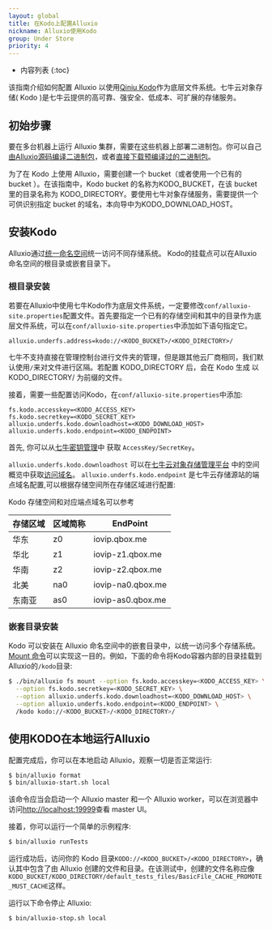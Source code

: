 ```yaml
---
layout: global
title: 在Kodo上配置Alluxio
nickname: Alluxio使用Kodo
group: Under Store
priority: 4
---
```


* 内容列表
{:toc}

该指南介绍如何配置 Alluxio 以使用[Qiniu Kodo](https://www.qiniu.com/products/kodo)作为底层文件系统。七牛云对象存储( Kodo )是七牛云提供的高可靠、强安全、低成本、可扩展的存储服务。

## 初始步骤

要在多台机器上运行 Alluxio 集群，需要在这些机器上部署二进制包。你可以自己[由Alluxio源码编译二进制包](Building-Alluxio-From-Source.html)，或者[直接下载预编译过的二进制包](Running-Alluxio-Locally.html)。

为了在 Kodo 上使用 Alluxio，需要创建一个 bucket（或者使用一个已有的 bucket ）。在该指南中，Kodo bucket 的名称为KODO_BUCKET，在该 bucket 里的目录名称为 KODO_DIRECTORY。要使用七牛对象存储服务，需要提供一个可供识别指定 bucket 的域名，本向导中为KODO_DOWNLOAD_HOST。

## 安装Kodo

Alluxio通过[统一命名空间](Unified-and-Transparent-Namespace.html)统一访问不同存储系统。 Kodo的挂载点可以在Alluxio命名空间的根目录或嵌套目录下。

### 根目录安装

若要在Alluxio中使用七牛Kodo作为底层文件系统，一定要修改`conf/alluxio-site.properties`配置文件。首先要指定一个已有的存储空间和其中的目录作为底层文件系统，可以在`conf/alluxio-site.properties`中添加如下语句指定它。

```
alluxio.underfs.address=kodo://<KODO_BUCKET>/<KODO_DIRECTORY>/
```
七牛不支持直接在管理控制台进行文件夹的管理，但是跟其他云厂商相同，我们默认使用`/`来对文件进行区隔。若配置 KODO_DIRECTORY 后，会在 Kodo 生成 以 KODO_DIRECTORY/ 为前缀的文件。

接着，需要一些配置访问Kodo，在`conf/alluxio-site.properties`中添加:

```
fs.kodo.accesskey=<KODO_ACCESS_KEY>
fs.kodo.secretkey=<KODO_SECRET_KEY>
alluxio.underfs.kodo.downloadhost=<KODO_DOWNLOAD_HOST>
alluxio.underfs.kodo.endpoint=<KODO_ENDPOINT>
```

首先, 你可以从[七牛密钥管理](https://portal.qiniu.com/user/key)中 获取 `AccessKey/SecretKey`。

`alluxio.underfs.kodo.downloadhost` 可以在[七牛云对象存储管理平台](https://portal.qiniu.com/bucket) 中的空间概览中获取[访问域名](https://mars-assets.qnssl.com/alluxio_host.png)。
`alluxio.underfs.kodo.endpoint` 是七牛云存储源站的端点域名配置,可以根据存储空间所在存储区域进行配置:

Kodo 存储空间和对应端点域名可以参考

| 存储区域 | 区域简称 | EndPoint |
| ------- | -------- | --------- |
|华东| z0|  iovip.qbox.me | 
|华北| z1| iovip-z1.qbox.me| 
|华南| z2| iovip-z2.qbox.me | 
|北美| na0| iovip-na0.qbox.me | 
|东南亚| as0| iovip-as0.qbox.me | 

### 嵌套目录安装

Kodo 可以安装在 Alluxio 命名空间中的嵌套目录中，以统一访问多个存储系统。 
[Mount 命令](Command-Line-Interface.html#mount)可以实现这一目的。例如，下面的命令将Kodo容器内部的目录挂载到 Alluxio的`/kodo`目录:

```bash 
$ ./bin/alluxio fs mount --option fs.kodo.accesskey=<KODO_ACCESS_KEY> \
  --option fs.kodo.secretkey=<KODO_SECRET_KEY> \
  --option alluxio.underfs.kodo.downloadhost=<KODO_DOWNLOAD_HOST> \
  --option alluxio.underfs.kodo.endpoint=<KODO_ENDPOINT> \
  /kodo kodo://<KODO_BUCKET>/<KODO_DIRECTORY>/
```

## 使用KODO在本地运行Alluxio

配置完成后，你可以在本地启动 Alluxio，观察一切是否正常运行:

```bash
$ bin/alluxio format
$ bin/alluxio-start.sh local
```

该命令应当会启动一个 Alluxio master 和一个 Alluxio worker，可以在浏览器中访问[http://localhost:19999](http://localhost:19999)查看 master UI。

接着，你可以运行一个简单的示例程序:

```bash
$ bin/alluxio runTests
```

运行成功后，访问你的 Kodo 目录`KODO://<KODO_BUCKET>/<KODO_DIRECTORY>`，确认其中包含了由 Alluxio 创建的文件和目录。在该测试中，创建的文件名称应像`KODO_BUCKET/KODO_DIRECTORY/default_tests_files/BasicFile_CACHE_PROMOTE_MUST_CACHE`这样。

运行以下命令停止 Alluxio:

```bash
$ bin/alluxio-stop.sh local
```

